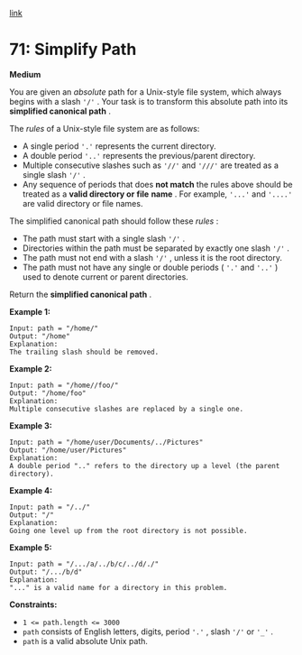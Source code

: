 [link](https://leetcode.com/problems/simplify-path/description/)

# 71: Simplify Path

**Medium**

You are given an _absolute_ path for a Unix-style file system, which always begins with a slash `'/'` . Your task is to transform this absolute path into its **simplified canonical path** .

The _rules_ of a Unix-style file system are as follows:

- A single period `'.'` represents the current directory.
- A double period `'..'` represents the previous/parent directory.
- Multiple consecutive slashes such as `'//'` and `'///'` are treated as a single slash `'/'` .
- Any sequence of periods that does **not match** the rules above should be treated as a **valid directory or** **file** **name** . For example, `'...'` and `'....'` are valid directory or file names.

The simplified canonical path should follow these _rules_ :

- The path must start with a single slash `'/'` .
- Directories within the path must be separated by exactly one slash `'/'` .
- The path must not end with a slash `'/'` , unless it is the root directory.
- The path must not have any single or double periods ( `'.'` and `'..'` ) used to denote current or parent directories.

Return the **simplified canonical path** .

**Example 1:**

```
Input: path = "/home/"
Output: "/home"
Explanation:
The trailing slash should be removed.
```

**Example 2:**

```
Input: path = "/home//foo/"
Output: "/home/foo"
Explanation:
Multiple consecutive slashes are replaced by a single one.
```

**Example 3:**

```
Input: path = "/home/user/Documents/../Pictures"
Output: "/home/user/Pictures"
Explanation:
A double period ".." refers to the directory up a level (the parent directory).
```

**Example 4:**

```
Input: path = "/../"
Output: "/"
Explanation:
Going one level up from the root directory is not possible.
```

**Example 5:**

```
Input: path = "/.../a/../b/c/../d/./"
Output: "/.../b/d"
Explanation:
"..." is a valid name for a directory in this problem.
```

**Constraints:**

- `1 <= path.length <= 3000`
- `path` consists of English letters, digits, period `'.'` , slash `'/'` or `'_'` .
- `path` is a valid absolute Unix path.
